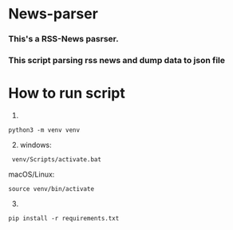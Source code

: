 # News-parser
### This's a RSS-News pasrser.
### This script parsing rss news and dump data to json file



# How to run script

1. 
```terminal
python3 -m venv venv
```
2. windows:
```terminal
 venv/Scripts/activate.bat
 ```
macOS/Linux: 
```terminal
source venv/bin/activate
```
3.
```terminal 
pip install -r requirements.txt
```
